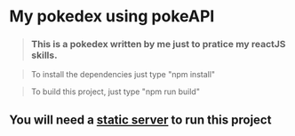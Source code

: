 # My pokedex using pokeAPI

>### This is a pokedex written by me just to pratice my reactJS skills.

>To install the dependencies just type "npm install" 


>To build this project, just type "npm run build"

## You will need a <a href="https://cra.link/deployment">static server</a> to run this project
